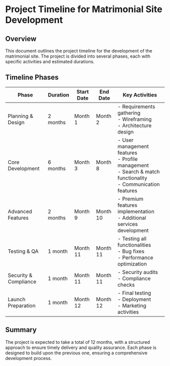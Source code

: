 # Project Timeline for Matrimonial Site Development

## Overview
This document outlines the project timeline for the development of the matrimonial site. The project is divided into several phases, each with specific activities and estimated durations.

## Timeline Phases

| Phase                     | Duration      | Start Date      | End Date        | Key Activities                                        |
|---------------------------|---------------|------------------|------------------|------------------------------------------------------|
| Planning & Design         | 2 months      | Month 1          | Month 2          | - Requirements gathering<br>- Wireframing<br>- Architecture design |
| Core Development          | 6 months      | Month 3          | Month 8          | - User management features<br>- Profile management<br>- Search & match functionality<br>- Communication features |
| Advanced Features         | 2 months      | Month 9          | Month 10         | - Premium features implementation<br>- Additional services development |
| Testing & QA             | 1 month       | Month 11         | Month 11         | - Testing all functionalities<br>- Bug fixes<br>- Performance optimization |
| Security & Compliance     | 1 month       | Month 11         | Month 11         | - Security audits<br>- Compliance checks             |
| Launch Preparation        | 1 month       | Month 12         | Month 12         | - Final testing<br>- Deployment<br>- Marketing activities |

## Summary
The project is expected to take a total of 12 months, with a structured approach to ensure timely delivery and quality assurance. Each phase is designed to build upon the previous one, ensuring a comprehensive development process.
